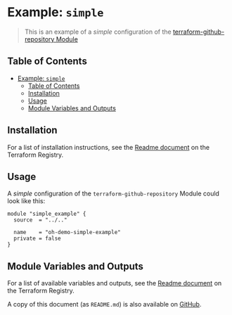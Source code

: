 # Example: `simple`

> This is an example of a _simple_ configuration of the [terraform-github-repository Module](https://registry.terraform.io/modules/operatehappy/repository/github)

## Table of Contents

- [Example: `simple`](#example-simple)
  - [Table of Contents](#table-of-contents)
  - [Installation](#installation)
  - [Usage](#usage)
  - [Module Variables and Outputs](#module-variables-and-outputs)

## Installation

For a list of installation instructions, see the [Readme document](https://registry.terraform.io/modules/operatehappy/repository/github) on the Terraform Registry.

## Usage

A _simple_ configuration of the `terraform-github-repository` Module could look like this:

```hcl
module "simple_example" {
  source  = "../.."

  name    = "oh-demo-simple-example"
  private = false
}
```

## Module Variables and Outputs

For a list of available variables and outputs, see the [Readme document](https://registry.terraform.io/modules/operatehappy/repository/github) on the Terraform Registry.

A copy of this document (as `README.md`) is also available on [GitHub](https://github.com/operatehappy/terraform-github-repository/blob/main/README.md#readme).

